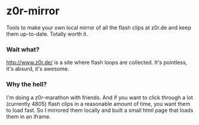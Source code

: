 z0r-mirror
==========

Tools to make your own local mirror of all the flash clips at z0r.de and keep them up-to-date. Totally worth it.

### Wait what?
http://www.z0r.de/ is a site where flash loops are collected. It's pointless, it's absurd, it's awesome.

### Why the hell?
I'm doing a z0r-marathon with friends. And if you want to click through a lot (currently 4805) flash clips in a reasonable amount of time, you want them to load fast. So I mirrored them locally and built a small html page that loads them in an iframe.

